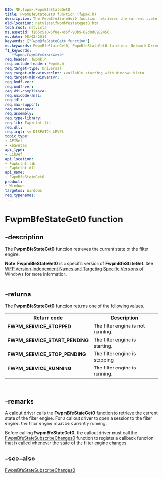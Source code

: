```yaml
---
UID: NF:fwpmk.FwpmBfeStateGet0
title: FwpmBfeStateGet0 function (fwpmk.h)
description: The FwpmBfeStateGet0 function retrieves the current state of the filter engine.Note  FwpmBfeStateGet0 is a specific version of FwpmBfeStateGet.
old-location: netvista\fwpmbfestateget0.htm
tech.root: netvista
ms.assetid: f165c5a0-6f8e-495f-90b9-62d0d8982456
ms.date: 05/02/2018
keywords: ["FwpmBfeStateGet0 function"]
ms.keywords: FwpmBfeStateGet0, FwpmBfeStateGet0 function [Network Drivers Starting with Windows Vista], fwpmk/FwpmBfeStateGet0, netvista.fwpmbfestateget0, wfp_ref_2_funct_2_fwpm_6f70e48b-0c6c-465e-95c3-fa41413398db.xml
f1_keywords:
 - "fwpmk/FwpmBfeStateGet0"
req.header: fwpmk.h
req.include-header: Fwpmk.h
req.target-type: Universal
req.target-min-winverclnt: Available starting with Windows Vista.
req.target-min-winversvr: 
req.kmdf-ver: 
req.umdf-ver: 
req.ddi-compliance: 
req.unicode-ansi: 
req.idl: 
req.max-support: 
req.namespace: 
req.assembly: 
req.type-library: 
req.lib: Fwpkclnt.lib
req.dll: 
req.irql: <= DISPATCH_LEVEL
topic_type:
- APIRef
- kbSyntax
api_type:
- LibDef
api_location:
- Fwpkclnt.lib
- Fwpkclnt.dll
api_name:
- FwpmBfeStateGet0
product:
- Windows
targetos: Windows
req.typenames: 
---
```


# FwpmBfeStateGet0 function


## -description


The 
  <b>FwpmBfeStateGet0</b> function retrieves the current state of the filter engine.
<div class="alert"><b>Note</b>  <b>FwpmBfeStateGet0</b> is a specific version of <b>FwpmBfeStateGet</b>. See <a href="https://docs.microsoft.com/windows/desktop/FWP/wfp-version-independent-names-and-targeting-specific-versions-of-windows">WFP Version-Independent Names and Targeting Specific Versions of Windows</a> for more information.</div><div> </div>

## -returns



The 
     <b>FwpmBfeStateGet0</b> function returns one of the following values.

<table>
<tr>
<th>Return code</th>
<th>Description</th>
</tr>
<tr>
<td width="40%">
<dl>
<dt><b>FWPM_SERVICE_STOPPED</b></dt>
</dl>
</td>
<td width="60%">
The filter engine is not running.

</td>
</tr>
<tr>
<td width="40%">
<dl>
<dt><b>FWPM_SERVICE_START_PENDING</b></dt>
</dl>
</td>
<td width="60%">
The filter engine is starting.

</td>
</tr>
<tr>
<td width="40%">
<dl>
<dt><b>FWPM_SERVICE_STOP_PENDING</b></dt>
</dl>
</td>
<td width="60%">
The filter engine is stopping.

</td>
</tr>
<tr>
<td width="40%">
<dl>
<dt><b>FWPM_SERVICE_RUNNING</b></dt>
</dl>
</td>
<td width="60%">
The filter engine is running.

</td>
</tr>
</table>
 




## -remarks



A callout driver calls the 
    <b>FwpmBfeStateGet0</b> function to retrieve the current state of the filter engine. For a callout driver
    to open a session to the filter engine, the filter engine must  be currently running.

Before calling <b>FwpmBfeStateGet0</b>, the callout driver  must call the 
    <a href="https://docs.microsoft.com/windows-hardware/drivers/ddi/fwpmk/nf-fwpmk-fwpmbfestatesubscribechanges0">FwpmBfeStateSubscribeChanges0</a> function to register a callback function that is called whenever the
    state of the filter engine changes.




## -see-also




<a href="https://docs.microsoft.com/windows-hardware/drivers/ddi/fwpmk/nf-fwpmk-fwpmbfestatesubscribechanges0">
   FwpmBfeStateSubscribeChanges0</a>
 

 

